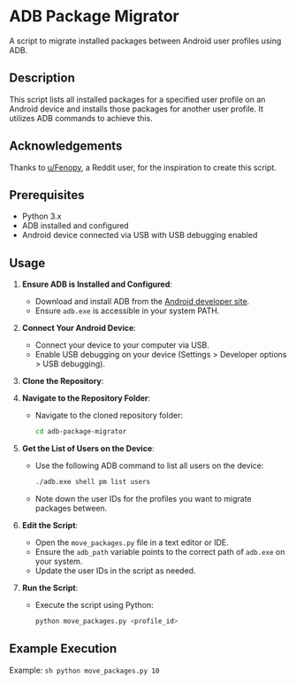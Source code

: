 # ADB Package Migrator

A script to migrate installed packages between Android user profiles using ADB.

## Description

This script lists all installed packages for a specified user profile on an Android device and installs those packages for another user profile. It utilizes ADB commands to achieve this.

## Acknowledgements
Thanks to [u/Fenopy](https://www.reddit.com/user/Fenopy/), a Reddit user, for the inspiration to create this script.

## Prerequisites

- Python 3.x
- ADB installed and configured
- Android device connected via USB with USB debugging enabled

## Usage

1. **Ensure ADB is Installed and Configured**:
   - Download and install ADB from the [Android developer site](https://developer.android.com/studio/releases/platform-tools).
   - Ensure `adb.exe` is accessible in your system PATH.

2. **Connect Your Android Device**:
   - Connect your device to your computer via USB.
   - Enable USB debugging on your device (Settings > Developer options > USB debugging).

3. **Clone the Repository**:

4. **Navigate to the Repository Folder**:
   - Navigate to the cloned repository folder:
     ```sh
     cd adb-package-migrator
     ```

5. **Get the List of Users on the Device**:
   - Use the following ADB command to list all users on the device:
     ```sh
     ./adb.exe shell pm list users
     ```
   - Note down the user IDs for the profiles you want to migrate packages between.

6. **Edit the Script**:
   - Open the `move_packages.py` file in a text editor or IDE.
   - Ensure the `adb_path` variable points to the correct path of `adb.exe` on your system.
   - Update the user IDs in the script as needed.

7. **Run the Script**:
   - Execute the script using Python:
     ```sh
     python move_packages.py <profile_id>
     ```

## Example Execution
   Example:
     ```sh
     python move_packages.py 10
     ```